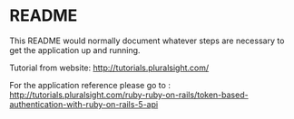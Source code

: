 # README

This README would normally document whatever steps are necessary to get the
application up and running.

Tutorial from website: http://tutorials.pluralsight.com/

For the application reference please go to : http://tutorials.pluralsight.com/ruby-ruby-on-rails/token-based-authentication-with-ruby-on-rails-5-api
